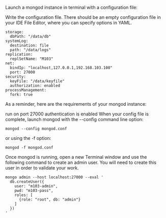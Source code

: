 Launch a mongod instance in terminal with a configuration file:

Write the configuration file. There should be an empty configuration file in your IDE File Editor, where you can specify options in YAML.

```
storage:
  dbPath: "/data/db"
systemLog:
  destination: file
  path: "/data/logs"
replication:
  replSetName: "M103"
net:
  bindIp: "localhost,127.0.0.1,192.168.103.100"
  port: 27000
security:
  keyFile: "/data/keyfile"
  authorization: enabled
processManagement:
  fork: true
```

As a reminder, here are the requirements of your mongod instance:

run on port 27000
authentication is enabled
When your config file is complete, launch mongod with the --config command line option:
```
mongod --config mongod.conf 
```
or using the -f option:
```
mongod -f mongod.conf 
```
Once mongod is running, open a new Terminal window and use the following command to create an admin user. You will need to create this user in order to validate your work.

```
mongo admin --host localhost:27000 --eval '
  db.createUser({
    user: "m103-admin",
    pwd: "m103-pass",
    roles: [
      {role: "root", db: "admin"}
    ]
  })
'
```
